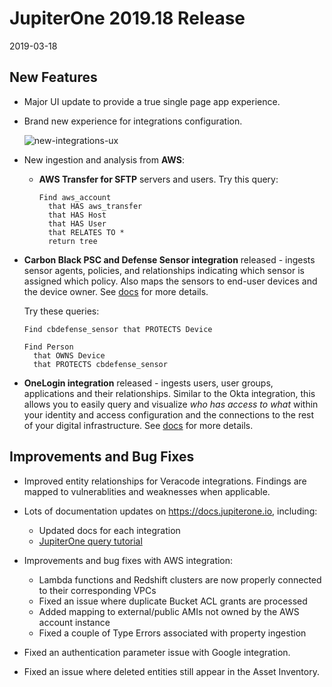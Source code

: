 # JupiterOne 2019.18 Release

2019-03-18

## New Features

- Major UI update to provide a true single page app experience.

- Brand new experience for integrations configuration.

   ![new-integrations-ux](../assets/integrations-no-headbar.gif)

- New ingestion and analysis from **AWS**:

    - **AWS Transfer for SFTP** servers and users. Try this query:
    
      ```j1ql
      Find aws_account
        that HAS aws_transfer
        that HAS Host
        that HAS User
        that RELATES TO *
        return tree
      ```

- **Carbon Black PSC and Defense Sensor integration** released - ingests sensor
  agents, policies, and relationships indicating which sensor is assigned which
  policy. Also maps the sensors to end-user devices and the device owner. See
  [docs][carbon-black-psc-doc] for more details.

  Try these queries:

    ```j1ql
    Find cbdefense_sensor that PROTECTS Device

    Find Person
      that OWNS Device
      that PROTECTS cbdefense_sensor
    ```

- **OneLogin integration** released - ingests users, user groups, applications
  and their relationships. Similar to the Okta integration, this allows you to
  easily query and visualize *who has access to what* within your identity and
  access configuration and the connections to the rest of your digital
  infrastructure. See [docs][onelogin-doc] for more details.

## Improvements and Bug Fixes

- Improved entity relationships for Veracode integrations. Findings are mapped
  to vulnerablities and weaknesses when applicable.

- Lots of documentation updates on <https://docs.jupiterone.io>, including:

    - Updated docs for each integration
    - [JupiterOne query tutorial][j1ql-tutorial]

- Improvements and bug fixes with AWS integration:

    - Lambda functions and Redshift clusters are now properly connected to their corresponding VPCs
    - Fixed an issue where duplicate Bucket ACL grants are processed
    - Added mapping to external/public AMIs not owned by the AWS account instance
    - Fixed a couple of Type Errors associated with property ingestion

- Fixed an authentication parameter issue with Google integration.

- Fixed an issue where deleted entities still appear in the Asset Inventory.

[carbon-black-psc-doc]: ../docs/integrations/cbdefense/jupiter-integration-cbdefense.md
[onelogin-doc]: ../docs/integrations/onelogin/jupiter-integration-onelogin.md
[j1ql-tutorial]: ../guides/tutorial-j1ql.md